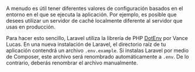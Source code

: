 A menudo es útil tener diferentes valores de configuración basados en el entorno en el que se ejecuta la aplicación. Por ejemplo, es posible que desees utilizar un servidor de caché localmente diferente al servidor que usas en producción.

Para hacer esto sencillo, Laravel utiliza la librería de PHP [DotEnv](https://github.com/vlucas/phpdotenv) por Vance Lucas. En una nueva instalación de Laravel, el directorio raíz de tu aplicación contendrá un archivo `.env.example`. Si instalas Laravel por medio de Composer, este archivo será renombrado automáticamente a `.env`. De lo contrario, deberás renombrar el archivo manualmente.